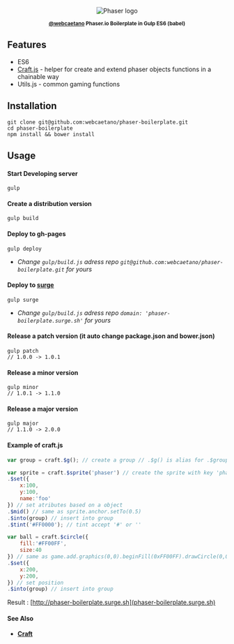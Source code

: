 <p align="center"><img alt="Phaser logo" src="http://i.imgur.com/FurA10V.png?1"></p>
<p align="center"><strong><sub><a href="https://github.com/webcaetano">@webcaetano</a> Phaser.io Boilerplate in Gulp ES6 (babel)</sub></strong></p>



## Features

- ES6
- [Craft.js](https://github.com/webcaetano/craft) - helper for create and extend phaser objects functions in a chainable way
- Utils.js - common gaming functions


## Installation

```
git clone git@github.com:webcaetano/phaser-boilerplate.git
cd phaser-boilerplate
npm install && bower install
```

## Usage 

#### Start Developing server

```
gulp 
```

#### Create a distribution version

```
gulp build
```


#### Deploy to gh-pages

```
gulp deploy
``` 

* *Change `gulp/build.js` adress repo `git@github.com:webcaetano/phaser-boilerplate.git` for yours*


#### Deploy to [surge](http://surge.sh)

```
gulp surge
``` 

* *Change `gulp/build.js` adress repo `domain: 'phaser-boilerplate.surge.sh'` for yours*

#### Release a patch version (it auto change package.json and bower.json)


```
gulp patch
// 1.0.0 -> 1.0.1
```

#### Release a minor version 


```
gulp minor
// 1.0.1 -> 1.1.0
```


#### Release a major version 


```
gulp major
// 1.1.0 -> 2.0.0
```

#### Example of craft.js

```javascript
var group = craft.$g(); // create a group // .$g() is alias for .$group()

var sprite = craft.$sprite('phaser') // create the sprite with key 'phaser'
.$set({
	x:100,
	y:100,
	name:'foo'
}) // set atributes based on a object
.$mid() // same as sprite.anchor.setTo(0.5)
.$into(group) // insert into group
.$tint('#FF0000'); // tint accept '#' or '' 

var ball = craft.$circle({ 
	fill:'#FF00FF',
	size:40
}) // same as game.add.graphics(0,0).beginFill(0xFF00FF).drawCircle(0,0,40)
.$set({
	x:200,
	y:200,
}) // set position
.$into(group) // insert into group
```

Result : [http://phaser-boilerplate.surge.sh](phaser-boilerplate.surge.sh)

#### See Also
- [**Craft**](https://github.com/webcaetano/craft)
